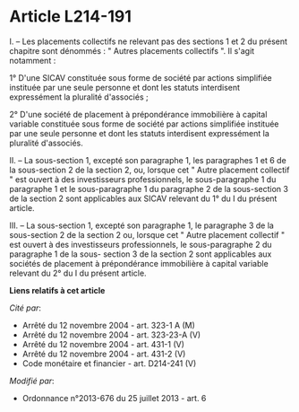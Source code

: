# Article L214-191

I. – Les placements collectifs ne relevant pas des sections 1 et 2 du présent chapitre sont dénommés : " Autres placements
collectifs ". Il s'agit notamment :

1° D'une SICAV constituée sous forme de société par actions simplifiée instituée par une seule personne et dont les statuts
interdisent expressément la pluralité d'associés ;

2° D'une société de placement à prépondérance immobilière à capital variable constituée sous forme de société par actions
simplifiée instituée par une seule personne et dont les statuts interdisent expressément la pluralité d'associés.

II. – La sous-section 1, excepté son paragraphe 1, les paragraphes 1 et 6 de la sous-section 2 de la section 2, ou, lorsque
cet " Autre placement collectif " est ouvert à des investisseurs professionnels, le sous-paragraphe 1 du paragraphe 1 et le
sous-paragraphe 1 du paragraphe 2 de la sous-section 3 de la section 2 sont applicables aux SICAV relevant du 1° du I du
présent article.

III. – La sous-section 1, excepté son paragraphe 1, le paragraphe 3 de la sous-section 2 de la section 2 ou, lorsque cet "
Autre placement collectif " est ouvert à des investisseurs professionnels, le sous-paragraphe 2 du paragraphe 1 de la sous-
section 3 de la section 2 sont applicables aux sociétés de placement à prépondérance immobilière à capital variable relevant
du 2° du I du présent article.

**Liens relatifs à cet article**

_Cité par_:

  - Arrêté du 12 novembre 2004 - art. 323-1 A (M)
  - Arrêté du 12 novembre 2004 - art. 323-23-A (V)
  - Arrêté du 12 novembre 2004 - art. 431-1 (V)
  - Arrêté du 12 novembre 2004 - art. 431-2 (V)
  - Code monétaire et financier - art. D214-241 (V)

_Modifié par_:

  - Ordonnance n°2013-676 du 25 juillet 2013 - art. 6
